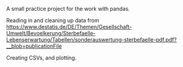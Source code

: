A small practice project for the work with pandas. 

Reading in and cleaning up data from https://www.destatis.de/DE/Themen/Gesellschaft-Umwelt/Bevoelkerung/Sterbefaelle-Lebenserwartung/Tabellen/sonderauswertung-sterbefaelle-pdf.pdf?__blob=publicationFile

Creating CSVs, and plotting.
